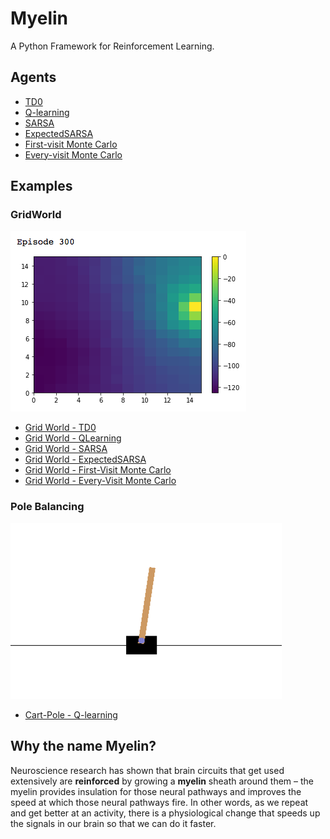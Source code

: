 # Myelin

A Python Framework for Reinforcement Learning.

## Agents

- [TD0](https://github.com/davidrobles/myelin/blob/master/myelin/agents/td0.py)
- [Q-learning](https://github.com/davidrobles/myelin/blob/master/myelin/agents/qlearning.py)
- [SARSA](https://github.com/davidrobles/myelin/blob/master/myelin/agents/sarsa.py)
- [ExpectedSARSA](https://github.com/davidrobles/myelin/blob/master/myelin/agents/expected_sarsa.py)
- [First-visit Monte Carlo](https://github.com/davidrobles/myelin/blob/master/myelin/agents/first_visit_mc.py)
- [Every-visit Monte Carlo](https://github.com/davidrobles/myelin/blob/master/myelin/agents/every_visit_mc.py)

## Examples

### GridWorld

![Monte Carlo PI Demo](images/gridworld.png "Grid World")

- [Grid World - TD0](https://github.com/davidrobles/myelin/blob/master/examples/grid_world_td0.ipynb)
- [Grid World - QLearning](https://github.com/davidrobles/myelin/blob/master/examples/grid_world_qlearning.ipynb)
- [Grid World - SARSA](https://github.com/davidrobles/myelin/blob/master/examples/grid_world_sarsa.ipynb)
- [Grid World - ExpectedSARSA](https://github.com/davidrobles/myelin/blob/master/examples/grid_world_expected_sarsa.ipynb)
- [Grid World - First-Visit Monte Carlo](https://github.com/davidrobles/myelin/blob/master/examples/grid_world_first_visit_monte_carlo.ipynb)
- [Grid World - Every-Visit Monte Carlo](https://github.com/davidrobles/myelin/blob/master/examples/grid_world_every_visit_monte_carlo.ipynb)

### Pole Balancing

![Monte Carlo PI Demo](images/cart-pole.png "Cart-Pole Balancing")

- [Cart-Pole - Q-learning](https://github.com/davidrobles/myelin/blob/master/examples/cart_pole_qlearning.py)

## Why the name Myelin?

Neuroscience research has shown that brain circuits that get used extensively are **reinforced** by growing
a **myelin** sheath around them – the myelin provides insulation for those neural pathways and improves
the speed at which those neural pathways fire. In other words, as we repeat and get better at an
activity, there is a physiological change that speeds up the signals in our brain so that we can do it
faster.
